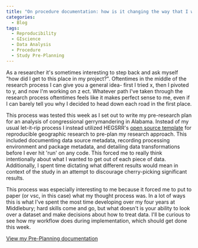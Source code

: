 ```yaml
---
title: "On procedure documentation: how is it changing the way that I work?"
categories:
  - Blog
tags:
  - Reproducibility
  - GIscience
  - Data Analysis
  - Procedure 
  - Study Pre-Planning
---
```


As a researcher it's sometimes interesting to step back and ask myself "how did I get to this place in my project?". Oftentimes in the middle of the research process I can give you a general idea- first I tried x, then I pivoted to y, and now I'm working on z ect. Whatever path I've taken through the research process oftentimes feels like it makes perfect sense to me, even if I can barely tell you why I decided to head down each road in the first place. 

This process was tested this week as I set out to write my pre-research plan for an analysis of congressional gerrymandering in Alabama. Instead of my usual let-it-rip process I instead utilized HEGSRR's [open source template](https://github.com/HEGSRR/HEGSRR-Template) for reproducible geographic research to pre-plan my research approach. This included documenting data source metadata, recording processing environment and package metadata, and detailing data transformations before I ever hit 'run' on any code. This forced me to really think intentionally about what I wanted to get out of each piece of data. Additionally, I spent time dictating what different results would mean in context of the study in an attempt to discourage cherry-picking significant results. 

This process was especially interesting to me because it forced me to put to paper (or vsc, in this case) what my thought process was. In a lot of ways this is what I've spent the most time developing over my four years at Middlebury; hard skills come and go, but what doesn't is your ability to look over a dataset and make decisions about how to treat data. I'll be curious to see how my workflow does during implementation, which should get done this week.  

[View my Pre-Planning documentation](./assets/pre_planning_documentation.html)